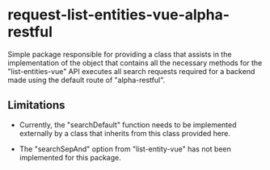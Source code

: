 # request-list-entities-vue-alpha-restful

Simple package responsible for providing a class that assists in the implementation of the object that contains all the necessary methods for the "list-entities-vue" API executes all search requests required for a backend made using the default route of "alpha-restful".

## Limitations

* Currently, the "searchDefault" function needs to be implemented externally by a class that inherits from this class provided here.

* The "searchSepAnd" option from "list-entity-vue" has not been implemented for this package.